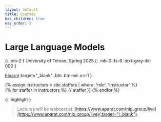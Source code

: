 ```yaml
---
layout: default
title: Courses
has_children: true
nav_order: 2
---
```


# Large Language Models

{: .mb-2 }
University of Tehran, Spring 2025
{: .mb-0 .fs-6 .text-grey-dk-000 }

[Elearn](https://elearn.ut.ac.ir){:target="\_blank" .btn .btn-ed .mr-1 }


<div>
{% assign instructors = site.staffers | where: 'role', 'Instructor' %}
  <div class="role">
    {% for staffer in instructors %}
    {{ staffer }}
    {% endfor %}
  </div>
</div>

{: .highlight }

> Lectures will be webcast at: [https://www.aparat.com/nlp_group/live](https://www.aparat.com/nlp_group/live){:target="\_blank"}.

